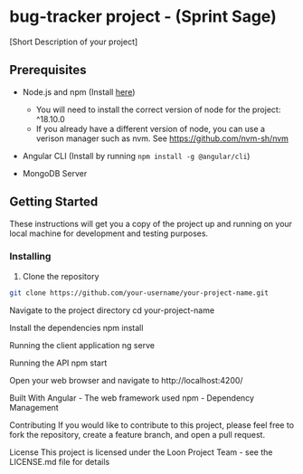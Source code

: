 # bug-tracker project - (Sprint Sage)

[Short Description of your project]

## Prerequisites

- Node.js and npm (Install [here](https://nodejs.org/en/download/))
   - You will need to install the correct version of node for the project: ^18.10.0
   - If you already have a different version of node, you can use a verison manager such as nvm. See https://github.com/nvm-sh/nvm
  
- Angular CLI (Install by running `npm install -g @angular/cli`)

- MongoDB Server

## Getting Started

These instructions will get you a copy of the project up and running on your local machine for development and testing purposes.

### Installing

1. Clone the repository 

```sh
git clone https://github.com/your-username/your-project-name.git
```

Navigate to the project directory
cd your-project-name

Install the dependencies
npm install

Running the client application
ng serve

Running the API 
npm start

Open your web browser and navigate to
http://localhost:4200/

Built With
Angular - The web framework used
npm - Dependency Management

Contributing
If you would like to contribute to this project, please feel free to fork the repository, create a feature branch, and open a pull request.

License
This project is licensed under the Loon Project Team - see the LICENSE.md file for details
